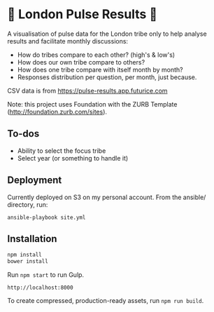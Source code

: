 # 🌟 London Pulse Results 🌟

A visualisation of pulse data for the London tribe only to help analyse results and facilitate monthly discussions:

* How do tribes compare to each other? (high's & low's)
* How does our own tribe compare to others?
* How does one tribe compare with itself month by month?
* Responses distribution per question, per month, just because.

CSV data is from https://pulse-results.app.futurice.com

Note: this project uses Foundation with the ZURB Template (http://foundation.zurb.com/sites).

## To-dos

* Ability to select the focus tribe
* Select year (or something to handle it)


## Deployment

Currently deployed on S3 on my personal account.
From the ansible/ directory, run:

```ansible-playbook site.yml```


## Installation

```bash
npm install
bower install
```

Run `npm start` to run Gulp.

```
http://localhost:8000
```

To create compressed, production-ready assets, run `npm run build`.
